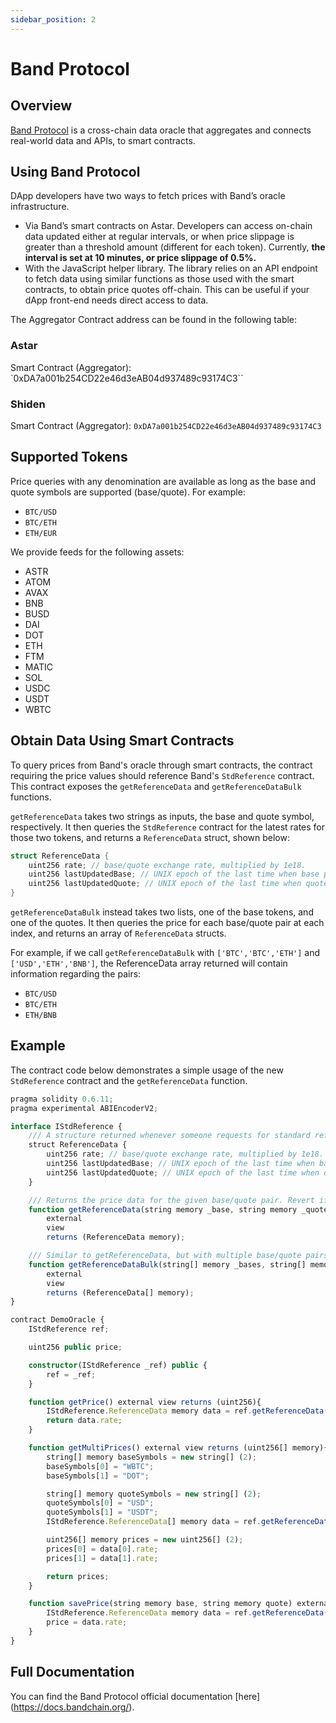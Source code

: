 ```yaml
---
sidebar_position: 2
---
```


# Band Protocol

[Band Protocol]: https://bandprotocol.com/

## Overview

[Band Protocol] is a cross-chain data oracle that aggregates and connects real-world data and APIs, to smart contracts.

## Using Band Protocol

DApp developers have two ways to fetch prices with Band’s oracle infrastructure. 
- Via Band’s smart contracts on Astar.
 Developers can access on-chain data updated either at regular intervals, or when price slippage is greater than a threshold amount (different for each token). Currently, **the interval is set at 10 minutes, or price slippage of 0.5%.** 
- With the JavaScript helper library.
 The library relies on an API endpoint to fetch data using similar functions as those used with the smart contracts, to obtain price quotes off-chain. This can be useful if your dApp front-end needs direct access to data.

The Aggregator Contract address can be found in the following table:

### Astar

Smart Contract (Aggregator): `0xDA7a001b254CD22e46d3eAB04d937489c93174C3``

### Shiden

Smart Contract (Aggregator): `0xDA7a001b254CD22e46d3eAB04d937489c93174C3`

## Supported Tokens

Price queries with any denomination are available as long as the base and quote symbols are supported (base/quote). For example:

- `BTC/USD`
- `BTC/ETH`
- `ETH/EUR`

We provide feeds for the following assets:

- ASTR
- ATOM
- AVAX
- BNB
- BUSD
- DAI
- DOT
- ETH
- FTM
- MATIC
- SOL
- USDC
- USDT
- WBTC

## Obtain Data Using Smart Contracts

To query prices from Band's oracle through smart contracts, the contract requiring the price values should reference Band's `StdReference` contract. This contract exposes the `getReferenceData`  and `getReferenceDataBulk` functions.

`getReferenceData` takes two strings as inputs, the base and quote symbol, respectively. It then queries the `StdReference` contract for the latest rates for those two tokens, and returns a `ReferenceData` struct, shown below:

```rust
struct ReferenceData {
    uint256 rate; // base/quote exchange rate, multiplied by 1e18.
    uint256 lastUpdatedBase; // UNIX epoch of the last time when base price gets updated.
    uint256 lastUpdatedQuote; // UNIX epoch of the last time when quote price gets updated.
}
```

`getReferenceDataBulk` instead takes two lists, one of the base tokens, and one of the quotes. It then queries the price for each base/quote pair at each index, and returns an array of `ReferenceData` structs.

For example, if we call `getReferenceDataBulk` with `['BTC','BTC','ETH']` and `['USD','ETH','BNB']`, the ReferenceData array returned will contain information regarding the pairs:

- `BTC/USD`
- `BTC/ETH`
- `ETH/BNB`

## Example

The contract code below demonstrates a simple usage of the new `StdReference` contract and the `getReferenceData` function.

```ts
pragma solidity 0.6.11;
pragma experimental ABIEncoderV2;

interface IStdReference {
    /// A structure returned whenever someone requests for standard reference data.
    struct ReferenceData {
        uint256 rate; // base/quote exchange rate, multiplied by 1e18.
        uint256 lastUpdatedBase; // UNIX epoch of the last time when base price gets updated.
        uint256 lastUpdatedQuote; // UNIX epoch of the last time when quote price gets updated.
    }

    /// Returns the price data for the given base/quote pair. Revert if not available.
    function getReferenceData(string memory _base, string memory _quote)
        external
        view
        returns (ReferenceData memory);

    /// Similar to getReferenceData, but with multiple base/quote pairs at once.
    function getReferenceDataBulk(string[] memory _bases, string[] memory _quotes)
        external
        view
        returns (ReferenceData[] memory);
}

contract DemoOracle {
    IStdReference ref;

    uint256 public price;

    constructor(IStdReference _ref) public {
        ref = _ref;
    }

    function getPrice() external view returns (uint256){
        IStdReference.ReferenceData memory data = ref.getReferenceData("BTC","USD");
        return data.rate;
    }

    function getMultiPrices() external view returns (uint256[] memory){
        string[] memory baseSymbols = new string[] (2);
        baseSymbols[0] = "WBTC";
        baseSymbols[1] = "DOT";

        string[] memory quoteSymbols = new string[] (2);
        quoteSymbols[0] = "USD";
        quoteSymbols[1] = "USDT";
        IStdReference.ReferenceData[] memory data = ref.getReferenceDataBulk(baseSymbols,quoteSymbols);

        uint256[] memory prices = new uint256[] (2);
        prices[0] = data[0].rate;
        prices[1] = data[1].rate;

        return prices;
    }

    function savePrice(string memory base, string memory quote) external {
        IStdReference.ReferenceData memory data = ref.getReferenceData(base,quote);
        price = data.rate;
    }
}
```

## Full Documentation

You can find the Band Protocol official documentation [here] (https://docs.bandchain.org/).

